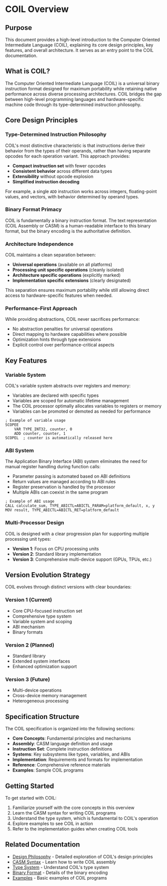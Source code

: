 # COIL Overview

## Purpose

This document provides a high-level introduction to the Computer Oriented Intermediate Language (COIL), explaining its core design principles, key features, and overall architecture. It serves as an entry point to the COIL documentation.

## What is COIL?

The Computer Oriented Intermediate Language (COIL) is a universal binary instruction format designed for maximum portability while retaining native performance across diverse processing architectures. COIL bridges the gap between high-level programming languages and hardware-specific machine code through its type-determined instruction philosophy.

## Core Design Principles

### Type-Determined Instruction Philosophy

COIL's most distinctive characteristic is that instructions derive their behavior from the types of their operands, rather than having separate opcodes for each operation variant. This approach provides:

- **Compact instruction set** with fewer opcodes
- **Consistent behavior** across different data types
- **Extensibility** without opcode explosion
- **Simplified instruction decoding**

For example, a single `ADD` instruction works across integers, floating-point values, and vectors, with behavior determined by operand types.

### Binary Format Primacy

COIL is fundamentally a binary instruction format. The text representation (COIL Assembly or CASM) is a human-readable interface to this binary format, but the binary encoding is the authoritative definition.

### Architecture Independence

COIL maintains a clean separation between:

- **Universal operations** (available on all platforms)
- **Processing unit specific operations** (cleanly isolated)
- **Architecture specific operations** (explicitly marked)
- **Implementation specific extensions** (clearly designated)

This separation ensures maximum portability while still allowing direct access to hardware-specific features when needed.

### Performance-First Approach

While providing abstractions, COIL never sacrifices performance:

- No abstraction penalties for universal operations
- Direct mapping to hardware capabilities where possible
- Optimization hints through type extensions
- Explicit control over performance-critical aspects

## Key Features

### Variable System

COIL's variable system abstracts over registers and memory:

- Variables are declared with specific types
- Variables are scoped for automatic lifetime management
- The COIL processor optimally allocates variables to registers or memory
- Variables can be promoted or demoted as needed for performance

```
; Example of variable usage
SCOPEE
    VAR TYPE_INT32, counter, 0
    ADD counter, counter, 1
SCOPEL  ; counter is automatically released here
```

### ABI System

The Application Binary Interface (ABI) system eliminates the need for manual register handling during function calls:

- Parameter passing is automated based on ABI definitions
- Return values are managed according to ABI rules
- Register preservation is handled by the processor
- Multiple ABIs can coexist in the same program

```
; Example of ABI usage
CALL calculate_sum, TYPE_ABICTL=ABICTL_PARAM=platform_default, x, y
MOV result, TYPE_ABICTL=ABICTL_RET=platform_default
```

### Multi-Processor Design

COIL is designed with a clear progression plan for supporting multiple processing unit types:

- **Version 1**: Focus on CPU processing units
- **Version 2**: Standard library implementation
- **Version 3**: Comprehensive multi-device support (GPUs, TPUs, etc.)

## Version Evolution Strategy

COIL evolves through distinct versions with clear boundaries:

### Version 1 (Current)
- Core CPU-focused instruction set
- Comprehensive type system
- Variable system and scoping
- ABI mechanism
- Binary formats

### Version 2 (Planned)
- Standard library
- Extended system interfaces
- Enhanced optimization support

### Version 3 (Future)
- Multi-device operations
- Cross-device memory management
- Heterogeneous processing

## Specification Structure

The COIL specification is organized into the following sections:

- **Core Concepts**: Fundamental principles and mechanisms
- **Assembly**: CASM language definition and usage
- **Instruction Set**: Complete instruction definitions
- **Systems**: Key subsystems like types, variables, and ABIs
- **Implementation**: Requirements and formats for implementation
- **Reference**: Comprehensive reference materials
- **Examples**: Sample COIL programs

## Getting Started

To get started with COIL:

1. Familiarize yourself with the core concepts in this overview
2. Learn the CASM syntax for writing COIL programs
3. Understand the type system, which is fundamental to COIL's operation
4. Explore examples to see COIL in action
5. Refer to the implementation guides when creating COIL tools

## Related Documentation

- [Design Philosophy](design-philosophy.md) - Detailed exploration of COIL's design principles
- [CASM Syntax](../assembly/syntax.md) - Learn how to write COIL assembly
- [Type System](../systems/type-system.md) - Understand COIL's type system
- [Binary Format](../binary-format.md) - Details of the binary encoding
- [Examples](../../examples/basic.md) - Basic examples of COIL programs
